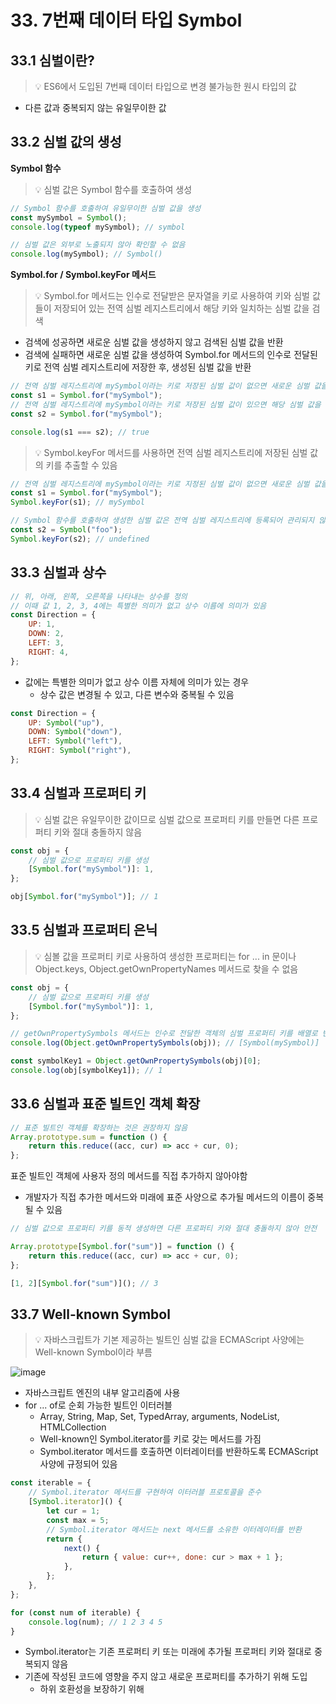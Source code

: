 # 33. 7번째 데이터 타입 Symbol

## 33.1 심벌이란?

> 💡 ES6에서 도입된 7번째 데이터 타입으로 변경 불가능한 원시 타입의 값

- 다른 값과 중복되지 않는 유일무이한 값

## 33.2 심벌 값의 생성

**Symbol 함수**

> 💡 심벌 값은 Symbol 함수를 호출하여 생성

```js
// Symbol 함수를 호출하여 유일무이한 심벌 값을 생성
const mySymbol = Symbol();
console.log(typeof mySymbol); // symbol

// 심벌 값은 외부로 노출되지 않아 확인할 수 없음
console.log(mySymbol); // Symbol()
```

**Symbol.for / Symbol.keyFor 메서드**

> 💡 Symbol.for 메서드는 인수로 전달받은 문자열을 키로 사용하여 키와 심벌 값들이 저장되어 있는 전역 심벌 레지스트리에서 해당 키와 일치하는 심벌 값을 검색

- 검색에 성공하면 새로운 심벌 값을 생성하지 않고 검색된 심벌 값을 반환
- 검색에 실패하면 새로운 심벌 값을 생성하여 Symbol.for 메서드의 인수로 전달된 키로 전역 심벌 레지스트리에 저장한 후, 생성된 심벌 값을 반환

```js
// 전역 심벌 레지스트리에 mySymbol이라는 키로 저장된 심벌 값이 없으면 새로운 심벌 값을 생성
const s1 = Symbol.for("mySymbol");
// 전역 심벌 레지스트리에 mySymbol이라는 키로 저장된 심벌 값이 있으면 해당 심벌 값을 반환
const s2 = Symbol.for("mySymbol");

console.log(s1 === s2); // true
```

> 💡 Symbol.keyFor 메서드를 사용하면 전역 심벌 레지스트리에 저장된 심벌 값의 키를 추출할 수 있음

```js
// 전역 심벌 레지스트리에 mySymbol이라는 키로 지정된 심벌 값이 없으면 새로운 심벌 값을 생성
const s1 = Symbol.for("mySymbol");
Symbol.keyFor(s1); // mySymbol

// Symbol 함수를 호출하여 생성한 심벌 값은 전역 심벌 레지스트리에 등록되어 관리되지 않음
const s2 = Symbol("foo");
Symbol.keyFor(s2); // undefined
```

## 33.3 심벌과 상수

```js
// 위, 아래, 왼쪽, 오른쪽을 나타내는 상수를 정의
// 이때 값 1, 2, 3, 4에는 특별한 의미가 없고 상수 이름에 의미가 있음
const Direction = {
	UP: 1,
	DOWN: 2,
	LEFT: 3,
	RIGHT: 4,
};
```

- 값에는 특별한 의미가 없고 상수 이름 자체에 의미가 있는 경우
  - 상수 값은 변경될 수 있고, 다른 변수와 중복될 수 있음

```js
const Direction = {
	UP: Symbol("up"),
	DOWN: Symbol("down"),
	LEFT: Symbol("left"),
	RIGHT: Symbol("right"),
};
```

## 33.4 심벌과 프로퍼티 키

> 💡 심벌 값은 유일무이한 값이므로 심벌 값으로 프로퍼티 키를 만들면 다른 프로퍼티 키와 절대 충돌하지 않음

```js
const obj = {
	// 심벌 값으로 프로퍼티 키를 생성
	[Symbol.for("mySymbol")]: 1,
};

obj[Symbol.for("mySymbol")]; // 1
```

## 33.5 심벌과 프로퍼티 은닉

> 💡 심볼 값을 프로퍼티 키로 사용하여 생성한 프로퍼티는 for ... in 문이나 Object.keys, Object.getOwnPropertyNames 메서드로 찾을 수 없음

```js
const obj = {
	// 심벌 값으로 프로퍼티 키를 생성
	[Symbol.for("mySymbol")]: 1,
};

// getOwnPropertySymbols 메서드는 인수로 전달한 객체의 심벌 프로퍼티 키를 배열로 반환
console.log(Object.getOwnPropertySymbols(obj)); // [Symbol(mySymbol)]

const symbolKey1 = Object.getOwnPropertySymbols(obj)[0];
console.log(obj[symbolKey1]); // 1
```

## 33.6 심벌과 표준 빌트인 객체 확장

```js
// 표준 빌트인 객체를 확장하는 것은 권장하지 않음
Array.prototype.sum = function () {
	return this.reduce((acc, cur) => acc + cur, 0);
};
```

표준 빌트인 객체에 사용자 정의 메서드를 직접 추가하지 않아야함

- 개발자가 직접 추가한 메서드와 미래에 표준 사양으로 추가될 메서드의 이름이 중복될 수 있음

```js
// 심벌 값으로 프로퍼티 키를 동적 생성하면 다른 프로퍼티 키와 절대 충돌하지 않아 안전

Array.prototype[Symbol.for("sum")] = function () {
	return this.reduce((acc, cur) => acc + cur, 0);
};

[1, 2][Symbol.for("sum")](); // 3
```

## 33.7 Well-known Symbol

> 💡 자바스크립트가 기본 제공하는 빌트인 심벌 값을 ECMAScript 사양에는 Well-known Symbol이라 부름

![image](https://user-images.githubusercontent.com/55246584/153143526-b1d84872-9116-469b-a0c0-3dc510687c14.png)

- 자바스크립트 엔진의 내부 알고리즘에 사용
- for ... of로 순회 가능한 빌트인 이터러블
  - Array, String, Map, Set, TypedArray, arguments, NodeList, HTMLCollection
  - Well-known인 Symbol.iterator를 키로 갖는 메서드를 가짐
  - Symbol.iterator 메서드를 호출하면 이터레이터를 반환하도록 ECMAScript 사양에 규정되어 있음

```js
const iterable = {
	// Symbol.iterator 메서드를 구현하여 이터러블 프로토콜을 준수
	[Symbol.iterator]() {
		let cur = 1;
		const max = 5;
		// Symbol.iterator 메서드는 next 메서드를 소유한 이터레이터를 반환
		return {
			next() {
				return { value: cur++, done: cur > max + 1 };
			},
		};
	},
};

for (const num of iterable) {
	console.log(num); // 1 2 3 4 5
}
```

- Symbol.iterator는 기존 프로퍼티 키 또는 미래에 추가될 프로퍼티 키와 절대로 중복되지 않음
- 기존에 작성된 코드에 영향을 주지 않고 새로운 프로퍼티를 추가하기 위해 도입
  - 하위 호환성을 보장하기 위해

